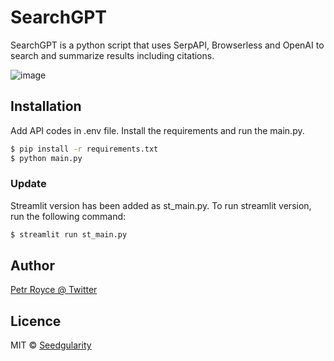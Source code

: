 <h1>SearchGPT</h1>

<p>SearchGPT is a python script that uses SerpAPI, Browserless and OpenAI to search and summarize results including citations.</p>

![image](https://github.com/seedgularity/SearchGPT/assets/131738679/2f36bb28-9863-41ca-bbad-4835e78135d6)

<h2>Installation</h2>

<p>Add API codes in .env file. Install the requirements and run the main.py.</p>

```sh  
$ pip install -r requirements.txt
$ python main.py
```

<h3>Update</h3>

Streamlit version has been added as st_main.py. To run streamlit version, run the following command:

```sh
$ streamlit run st_main.py
```

<h2>Author</h2>

[Petr Royce @ Twitter](https://twitter.com/petrroyce)

<h2>Licence</h2>

MIT © [Seedgularity](https://github.com/seedgularity)
